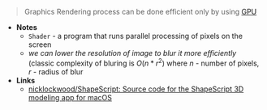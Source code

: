 > Graphics Rendering process can be done efficient only by using [GPU](../Hardware/Components/GPU.md)

- **Notes**
	- `Shader` - a program that runs parallel processing of pixels on the screen
	- *we can lower the resolution of image to blur it more efficiently* (classic complexity of bluring is $O(n*r^2)$ where $n$ - number of pixels, $r$ - radius of blur
- **Links**
	- [nicklockwood/ShapeScript: Source code for the ShapeScript 3D modeling app for macOS](https://github.com/nicklockwood/ShapeScript)